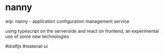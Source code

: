 # nanny
wip: nanny - application configuration management service


using typescript on the serverside and react on frontend, an experimental use of some new technologies

#draftjs
#material-ui
